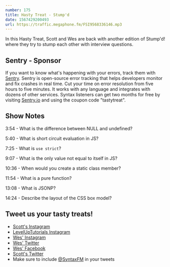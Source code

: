 ```yaml
---
number: 175
title: Hasty Treat - Stump'd
date: 1567429200493
url: https://traffic.megaphone.fm/FSI9568336146.mp3
---
```


In this Hasty Treat, Scott and Wes are back with another edition of Stump'd! where they try to stump each other with interview questions. 

## Sentry - Sponsor
If you want to know what's happening with your errors, track them with [Sentry](https://sentry.io/). Sentry is open-source error tracking that helps developers monitor and fix crashes in real time. Cut your time on error resolution from five hours to five minutes. It works with any language and integrates with dozens of other services. Syntax listeners can get two months for free by visiting [Sentry.io](https://sentry.io/) and using the coupon code "tastytreat".

## Show Notes

3:54 - What is the difference between NULL and undefined?

5:40 - What is short circuit evaluation in JS?

7:25 - What is `use strict`?

9:07 - What is the only value not equal to itself in JS?

10:36 - When would you create a static class member?

11:54 - What is a pure function?

13:08 - What is JSONP?

14:24 - Describe the layout of the CSS box model?

## Tweet us your tasty treats!
* [Scott's Instagram](https://www.instagram.com/stolinski/)
* [LevelUpTutorials Instagram](https://www.instagram.com/LevelUpTutorials/)
* [Wes' Instagram](https://www.instagram.com/wesbos/)
* [Wes' Twitter](https://twitter.com/wesbos)
* [Wes' Facebook](https://www.facebook.com/wesbos.developer)
* [Scott's Twitter](https://twitter.com/stolinski)
* Make sure to include [@SyntaxFM](https://twitter.com/SyntaxFM) in your tweets